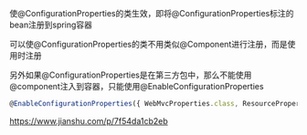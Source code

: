 使@ConfigurationProperties的类生效，即将@ConfigurationProperties标注的bean注册到spring容器



可以使@ConfigurationProperties的类不用类似@Component进行注册，而是使用时注册



另外如果@ConfigurationProperties是在第三方包中，那么不能使用@component注入到容器，只能使用@EnableConfigurationProperties



```javascript
@EnableConfigurationProperties({ WebMvcProperties.class, ResourceProperties.class })
```



https://www.jianshu.com/p/7f54da1cb2eb